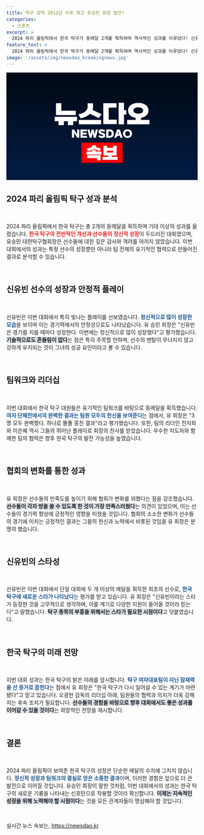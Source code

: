 ```yaml
---
title: 탁구 성적 2012년 이후 최고 유승민 회장 발언!
categories:
  - 스포츠
excerpt: >
  2024 파리 올림픽에서 한국 탁구가 동메달 2개를 획득하며 역사적인 성과를 이루었다! 신유빈의 정신적 성장과 안정적인 플레이가 돋보였고, 대한탁구협회장은 선수들에게 깊은 감사를 표했다. 스타의 출현이 한국 탁구의 미래를 밝힐 것으로 기대된다!
feature_text: >
  2024 파리 올림픽에서 한국 탁구가 동메달 2개를 획득하며 역사적인 성과를 이루었다! 신유빈의 정신적 성장과 안정적인 플레이가 돋보였고, 대한탁구협회장은 선수들에게 깊은 감사를 표했다. 스타의 출현이 한국 탁구의 미래를 밝힐 것으로 기대된다!
image: '/assets/img/newsdao_breakingnews.jpg'
---
```


<p><img src="/assets/img/newsdao_breakingnews.jpg" alt="koreaapp 속보" /></p>

<h2 data-ke-size="size26">2024 파리 올림픽 탁구 성과 분석</h2>

<p data-ke-size="size16">&nbsp;</p>

<p>2024 파리 올림픽에서 한국 탁구는 총 2개의 동메달을 획득하며 기대 이상의 성과를 올렸습니다. <b><span style="color: #ee2323;">한국 탁구의 전반적인 개선과 선수들의 정신적 성장</span></b>이 두드러진 대회였으며, 유승민 대한탁구협회장은 선수들에 대한 깊은 감사와 격려를 아끼지 않았습니다. 이번 대회에서의 성과는 특정 선수의 성장뿐만 아니라 팀 전체의 유기적인 협력으로 만들어진 결과로 분석할 수 있습니다.</p>

<p data-ke-size="size16">&nbsp;</p>

<h2 data-ke-size="size26">신유빈 선수의 성장과 안정적 플레이</h2>

<p data-ke-size="size16">&nbsp;</p>

<p>신유빈은 이번 대회에서 특히 빛나는 플레이를 선보였습니다. <b><span style="color: #1a5490;">정신적으로 많이 성장한 모습</span></b>을 보이며 이는 경기력에서의 안정성으로도 나타났습니다. 유 승민 회장은 "신유빈은 경기를 치를 때마다 성장한다. 이번에는 정신적으로 많이 성장했다"고 평가했습니다. <b><span style="background-color: #21538527;">기술적으로도 흔들림이 없다</span></b>는 점은 특히 주목할 만하며, 선수의 멘탈이 무너지지 않고 강하게 유지되는 것이 그녀의 성공 요인이라고 볼 수 있습니다.</p>

<p data-ke-size="size16">&nbsp;</p>

<h2 data-ke-size="size26">팀워크와 리더십</h2>

<p data-ke-size="size16">&nbsp;</p>

<p>이번 대회에서 한국 탁구 대원들은 유기적인 팀워크를 바탕으로 동메달을 획득했습니다. <b><span style="color: #1a5490;">여자 단체전에서의 완벽한 결과는 팀원 모두의 헌신을 보여준다</span></b>는 점에서, 유 회장은 "3명 모두 완벽했다. 하나로 똘똘 뭉친 결과"라고 평가했습니다. 또한, 팀의 리더인 전지희와 이은혜 역시 그들의 뛰어난 플레이로 회장의 찬사를 받았습니다. 우수한 지도자와 함께한 팀의 협력은 향후 한국 탁구의 발전 가능성을 높였습니다.</p>

<p data-ke-size="size16">&nbsp;</p>

<h2 data-ke-size="size26">협회의 변화를 통한 성과</h2>

<p data-ke-size="size16">&nbsp;</p>

<p>유 회장은 선수들의 만족도를 높이기 위해 협회가 변화를 꾀했다는 점을 강조했습니다. <b><span style="background-color: #21538527;">선수들이 각자 방을 쓸 수 있도록 한 것이 가장 만족스러웠다</span></b>는 의견이 있었으며, 이는 선수들이 경기력 향상에 긍정적인 영향을 미쳤을 것입니다. 협회의 소소한 변화가 선수들의 경기에 미치는 긍정적인 결과는 그들의 헌신과 노력에서 비롯된 것임을 유 회장은 분명히 했습니다.</p>

<p data-ke-size="size16">&nbsp;</p>

<h2 data-ke-size="size26">신유빈의 스타성</h2>

<p data-ke-size="size16">&nbsp;</p>

<p>신유빈은 이번 대회에서 단일 대회에 두 개 이상의 메달을 획득한 최초의 선수로, <b><span style="color: #1a5490;">한국 탁구에 새로운 스타가 나타났다</span></b>는 평가를 받고 있습니다. 유 회장은 "신유빈이라는 스타가 등장한 것을 고무적으로 생각하며, 이를 계기로 다양한 지원이 들어올 것이라 믿는다"고 말했습니다. <b><span style="background-color: #21538527;">탁구 종목의 부흥을 위해서는 스타가 필요한 시점이다</span></b>고 덧붙였습니다.</p>

<p data-ke-size="size16">&nbsp;</p>

<h2 data-ke-size="size26">한국 탁구의 미래 전망</h2>

<p data-ke-size="size16">&nbsp;</p>

<p>이번 대회 성과는 한국 탁구의 밝은 미래를 암시합니다. <b><span style="color: #1a5490;">탁구 여자대표팀이 지닌 잠재력을 산 증거로 꼽힌다</span></b>는 점에서 유 회장은 "한국 탁구가 다시 일어설 수 있는 계기가 마련됐다"고 믿고 있습니다. 오광헌 감독의 리더십 아래, 팀원들의 협력과 의지가 더욱 강해지는 후속 조치가 필요합니다. <b><span style="background-color: #21538527;">선수들의 경험을 바탕으로 향후 대회에서도 좋은 성과를 이어갈 수 있을 것이다</span></b>는 희망적인 전망을 제시합니다.</p>

<p data-ke-size="size16">&nbsp;</p>

<h2 data-ke-size="size26">결론</h2>

<p data-ke-size="size16">&nbsp;</p>

<p>2024 파리 올림픽이 보여준 한국 탁구의 성장은 단순한 메달의 수치에 그치지 않습니다. <b><span style="color: #1a5490;">정신적 성장과 팀워크의 결실로 얻은 소중한 결과</span></b>이며, 이러한 경험은 앞으로 더 큰 발전으로 이어질 것입니다. 유승민 회장이 말한 것처럼, 이번 대회에서의 성과는 한국 탁구의 새로운 기륭을 나타내는 신호탄으로 작용할 것이라 확신합니다. <b><span style="background-color: #21538527;">이제는 지속적인 성장을 위해 노력해야 할 시점이다</span></b>는 것을 모든 관계자들이 명심해야 할 것입니다. </p>

<p data-ke-size="size16">&nbsp;</p>
실시간 뉴스 속보는, <a href="https://newsdao.kr" rel="dofollow">https://newsdao.kr</a>


